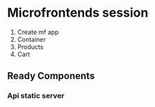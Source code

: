 # Microfrontends session
1. Create mf app
2. Container
3. Products
4. Cart  



## Ready Components 





### Api static server

